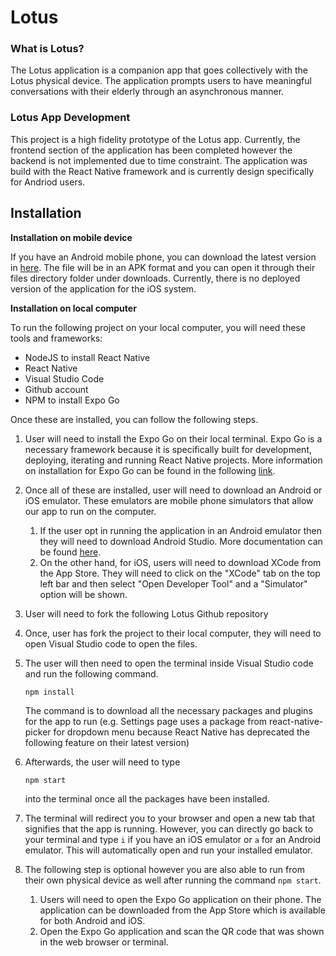 # **Lotus**

### **What is Lotus?**

The Lotus application is a companion app that goes collectively with the Lotus physical device. The application prompts users to have meaningful conversations with their elderly through an asynchronous manner.

### **Lotus App Development**

This project is a high fidelity prototype of the Lotus app. Currently, the frontend section of the application has been completed however the backend is not implemented due to time constraint. The application was build with the React Native framework and is currently design specifically for Andriod users.

## **Installation**

**Installation on mobile device**

If you have an Android mobile phone, you can download the latest version in [here](https://www.notion.so/a90aff25c24340c39b78bda78e92b50b). The file will be in an APK format and you can open it through their files directory folder under downloads. Currently, there is no deployed version of the application for the iOS system.

**Installation on local computer**

To run the following project on your local computer, you will need these tools and frameworks:

- NodeJS to install React Native
- React Native
- Visual Studio Code
- Github account
- NPM to install Expo Go

Once these are installed, you can follow the following steps.

1. User will need to install the Expo Go on their local terminal. Expo Go is a necessary framework because it is specifically built for development, deploying, iterating and running React Native projects. More information on installation for Expo Go can be found in the following [link](https://docs.expo.dev/). 
2. Once all of these are installed, user will need to download an Android or iOS emulator. These emulators are mobile phone simulators that allow our app to run on the computer.
    1. If the user opt in running the application in an Android emulator then they will need to download Android Studio. More documentation can be found [here](https://developer.android.com/studio/run/emulator).
    2. On the other hand, for iOS, users will need to download XCode from the App Store. They will need to click on the "XCode" tab on the top left bar and then select "Open Developer Tool" and a "Simulator" option will be shown.
3. User will need to fork the following Lotus Github repository
4. Once, user has fork the project to their local computer, they will need to open Visual Studio code to open the files.
5. The user will then need to open the terminal inside Visual Studio code and run the following command.
   
    ```
    npm install
    ```
    
    The command is to download all the necessary packages and plugins for the app to run (e.g. Settings page uses a package from react-native-picker for dropdown menu because React Native has deprecated the following feature on their latest version)
    
6. Afterwards, the user will need to type
   
   
    ```
    npm start
    ```
    
    into the terminal once all the packages have been installed.
    
7. The terminal will redirect you to your browser and open a new tab that signifies that the app is running. However, you can directly go back to your terminal and type `i` if you have an iOS emulator or `a` for an Android emulator. This will automatically open and run your installed emulator.
8. The following step is optional however you are also able to run from their own physical device as well after running the command `npm start`.
    1. Users will need to open the Expo Go application on their phone. The application can be downloaded from the App Store which is available for both Android and iOS.
    2. Open the Expo Go application and scan the QR code that was shown in the web browser or terminal.